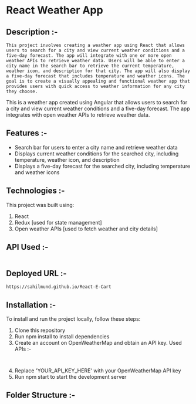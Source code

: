 # React Weather App

## Description :-
```
This project involves creating a weather app using React that allows users to search for a city and view current weather conditions and a five-day forecast. The app will integrate with one or more open weather APIs to retrieve weather data. Users will be able to enter a city name in the search bar to retrieve the current temperature, weather icon, and description for that city. The app will also display a five-day forecast that includes temperature and weather icons. The goal is to create a visually appealing and functional weather app that provides users with quick access to weather information for any city they choose.
```

This is a weather app created using Angular that allows users to search for a city and view current weather conditions and a five-day forecast. The app integrates with open weather APIs to retrieve weather data.

## Features :-
- Search bar for users to enter a city name and retrieve weather data
- Displays current weather conditions for the searched city, including temperature, weather icon, and description
- Displays a five-day forecast for the searched city, including temperature and weather icons

## Technologies :-
This project was built using:

1. React
2. Redux [used for state management]
3. Open weather APIs [used to fetch weather and city details]


## API Used :-

```

```

## Deployed URL :-

```
https://sahilmund.github.io/React-E-Cart
```

## Installation :-
To install and run the project locally, follow these steps:

1. Clone this repository
2. Run npm install to install dependencies
3. Create an account on OpenWeatherMap and obtain an API key. Used APIs :-
```


```
4. Replace 'YOUR_API_KEY_HERE' with your OpenWeatherMap API key
5. Run npm start to start the development server




## Folder Structure :-
